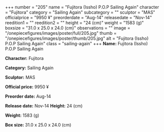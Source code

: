 +++
number = "205"
name = "Fujitora (Issho) P.O.P Sailing Again"
character = "Fujitora"
category = "Sailing Again"
subcategory = ""
sculptor = "MAS"
officialprice = "9950 ¥"
preorderdate = "Aug-14"
releasedate = "Nov-14"
reedition1 = ""
reedition2 = ""
height = "24 (cm)"
weight = "1583 (g)"
boxsize = "31.0 x 25.0 x 24.0 (cm)"
observations = ""
image = "/onepiecefigures/images/poster/full/205.jpg"
thumb = "/onepiecefigures/images/poster/thumb/205.jpg"
alt = "Fujitora (Issho) P.O.P Sailing Again"
class = "sailing-again"
+++
**Name:** Fujitora (Issho) P.O.P Sailing Again

**Character:** Fujitora

**Category:** Sailing Again 

**Sculptor:** MAS

**Official price:** 9950 ¥

**Preorder date:** Aug-14

**Release date:** Nov-14
**Height:** 24 (cm)

**Weight:** 1583 (g)

**Box size:** 31.0 x 25.0 x 24.0 (cm)

